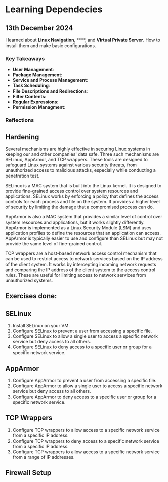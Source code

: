 # Learning Dependecies

## 13th December 2024
I learned about **Linux Navigation**, ****, and **Virtual Private Server**. How to install them and make basic configurations. 


### Key Takeaways
- **User Management**: 
- **Package Management**: 
- **Service and Process Management**:
- **Task Scheduling**:
- **File Descriptions and Redirections**:
- **Filter Contents**:
- **Regular Expressions**:
- **Permission Managment**:

### Reflections
## Hardening

Several mechanisms are highly effective in securing Linux systems in keeping our and other companies' data safe. Three such mechanisms are SELinux, AppArmor, and TCP wrappers. These tools are designed to safeguard Linux systems against various security threats, from unauthorized access to malicious attacks, especially while conducting a penetration test. 

SELinux is a MAC system that is built into the Linux kernel. It is designed to provide fine-grained access control over system resources and applications. SELinux works by enforcing a policy that defines the access controls for each process and file on the system. It provides a higher level of security by limiting the damage that a compromised process can do.

AppArmor is also a MAC system that provides a similar level of control over system resources and applications, but it works slightly differently. AppArmor is implemented as a Linux Security Module (LSM) and uses application profiles to define the resources that an application can access. AppArmor is typically easier to use and configure than SELinux but may not provide the same level of fine-grained control.

TCP wrappers are a host-based network access control mechanism that can be used to restrict access to network services based on the IP address of the client system. It works by intercepting incoming network requests and comparing the IP address of the client system to the access control rules. These are useful for limiting access to network services from unauthorized systems.

## Exercises done:

 

## **SELinux**

1. Install SELinux on your VM.
2. Configure SELinux to prevent a user from accessing a specific file.
3. Configure SELinux to allow a single user to access a specific network service but deny access to all others.
4. Configure SELinux to deny access to a specific user or group for a specific network service.

## **AppArmor**

1. Configure AppArmor to prevent a user from accessing a specific file.
2. Configure AppArmor to allow a single user to access a specific network service but deny access to all others.
3. Configure AppArmor to deny access to a specific user or group for a specific network service.

## **TCP Wrappers**

1. Configure TCP wrappers to allow access to a specific network service from a specific IP address.
2. Configure TCP wrappers to deny access to a specific network service from a specific IP address.
3. Configure TCP wrappers to allow access to a specific network service from a range of IP addresses.

## **Firewall Setup**
